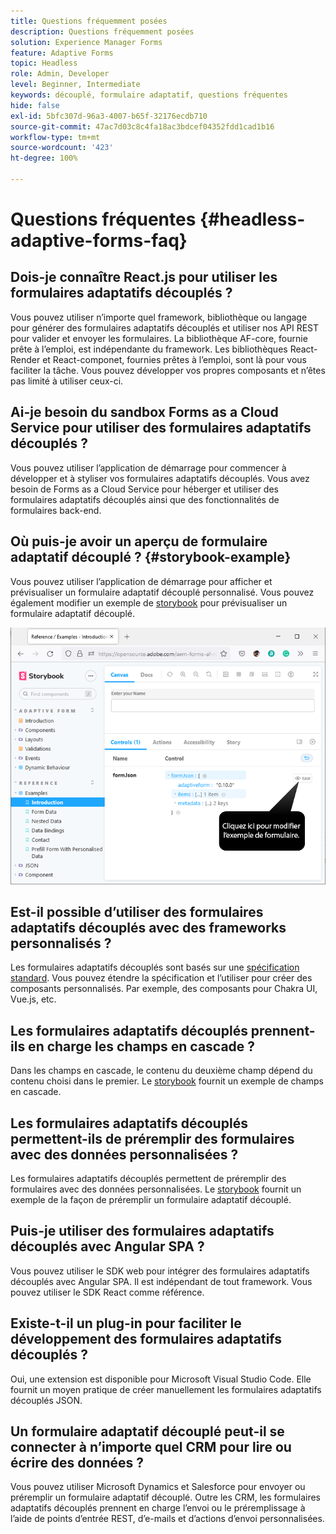 ```yaml
---
title: Questions fréquemment posées
description: Questions fréquemment posées
solution: Experience Manager Forms
feature: Adaptive Forms
topic: Headless
role: Admin, Developer
level: Beginner, Intermediate
keywords: découplé, formulaire adaptatif, questions fréquentes
hide: false
exl-id: 5bfc307d-96a3-4007-b65f-32176ecdb710
source-git-commit: 47ac7d03c8c4fa18ac3bdcef04352fdd1cad1b16
workflow-type: tm+mt
source-wordcount: '423'
ht-degree: 100%

---
```


# Questions fréquentes {#headless-adaptive-forms-faq}

## Dois-je connaître React.js pour utiliser les formulaires adaptatifs découplés ?

Vous pouvez utiliser n’importe quel framework, bibliothèque ou langage pour générer des formulaires adaptatifs découplés et utiliser nos API REST pour valider et envoyer les formulaires. La bibliothèque AF-core, fournie prête à l’emploi, est indépendante du framework. Les bibliothèques React-Render et React-componet, fournies prêtes à l’emploi, sont là pour vous faciliter la tâche. Vous pouvez développer vos propres composants et n’êtes pas limité à utiliser ceux-ci.

<!-- 
## Did Adobe release a new AEM Archetype for Headless adaptive forms?

You can use Archetype 37 with flag `includeFormsheadless` or later flag to create an AEM project with Headless adaptive forms functionality. 

-->

## Ai-je besoin du sandbox Forms as a Cloud Service pour utiliser des formulaires adaptatifs découplés ?

Vous pouvez utiliser l’application de démarrage pour commencer à développer et à styliser vos formulaires adaptatifs découplés. Vous avez besoin de Forms as a Cloud Service pour héberger et utiliser des formulaires adaptatifs découplés ainsi que des fonctionnalités de formulaires back-end.

<!-- ## Do I need an archetype project to develop Headless adaptive forms?

You can use the starter app to start developing and styling your Headless adaptive forms. Later on, you can use the 
archetype project to deploy the finished Headless adaptive forms and corresponding custom code, created using starter app, to Forms as a Cloud Service environment. The Forms as a Cloud Service environment helps you test and productionize the forms. -->

## Où puis-je avoir un aperçu de formulaire adaptatif découplé ? {#storybook-example}

Vous pouvez utiliser l’application de démarrage pour afficher et prévisualiser un formulaire adaptatif découplé personnalisé. Vous pouvez également modifier un exemple de [storybook](https://opensource.adobe.com/aem-forms-af-runtime/storybook/?path=/story/reference-examples--introduction) pour prévisualiser un formulaire adaptatif découplé.

![](/help/assets/storybook-example.png)

## Est-il possible d’utiliser des formulaires adaptatifs découplés avec des frameworks personnalisés ?

Les formulaires adaptatifs découplés sont basés sur une [spécification standard](/help/assets/Headless-Adaptive-Form-Specification.pdf). Vous pouvez étendre la spécification et l’utiliser pour créer des composants personnalisés. Par exemple, des composants pour Chakra UI, Vue.js, etc.

## Les formulaires adaptatifs découplés prennent-ils en charge les champs en cascade ?

Dans les champs en cascade, le contenu du deuxième champ dépend du contenu choisi dans le premier. Le [storybook](https://opensource.adobe.com/aem-forms-af-runtime/storybook/?path=/story/adaptive-form-dynamic-behaviour--options&amp;args=formJson.items[0].fieldType:drop-down;formJson.items[0].minimum:!undefined;formJson.items[0].maximum:!undefined;formJson.items[0].label.value:Choose+number+of+options;formJson.items[0].enum[0]:1;formJson.items[0].enum[1]:2;formJson.items[0].enum[2]:3;formJson.items[1].fieldType:drop-down) fournit un exemple de champs en cascade.

## Les formulaires adaptatifs découplés permettent-ils de préremplir des formulaires avec des données personnalisées ?

Les formulaires adaptatifs découplés permettent de préremplir des formulaires avec des données personnalisées. Le [storybook](https://opensource.adobe.com/aem-forms-af-runtime/storybook/?path=/story/reference-examples--prefill-form-with-personalised-data) fournit un exemple de la façon de préremplir un formulaire adaptatif découplé.

<!-- >
## Can I use existing Adaptive Forms editor to create a Headless adaptive form?

At this moment, you use the Adaptive Form Editor to specify the JSON structure and set submit action for the forms. Support for drag-and-drop components, applying rules using editor, and more editor-related options would be available later in the beta phase. Keep a watch on release notes.  -->

## Puis-je utiliser des formulaires adaptatifs découplés avec Angular SPA ?

Vous pouvez utiliser le SDK web pour intégrer des formulaires adaptatifs découplés avec Angular SPA. Il est indépendant de tout framework. Vous pouvez utiliser le SDK React comme référence.

<!-- ## Should the `-r prerelease` switch be used every time to start the AEM SDK instance or only for the first time?

During the limited release program, use the `-r prerelease` switch every time you start the AEM SDK instance. 

## What is AEM Forms add-on (.far file) and how to install it?

Adobe Experience Manager Forms as a Cloud Service feature archive provides tools to create Headless adaptive forms on the local development environment. To install the feature archive, see [Setup development environment](setup-development-environment.md).

<!-- 
## Where do one get the license.properties file from?

You do not require a license.properties file to run AEM Cloud Service SDK. 

-->

## Existe-t-il un plug-in pour faciliter le développement des formulaires adaptatifs découplés ?

Oui, une extension est disponible pour Microsoft Visual Studio Code. Elle fournit un moyen pratique de créer manuellement les formulaires adaptatifs découplés JSON. 

## Un formulaire adaptatif découplé peut-il se connecter à n’importe quel CRM pour lire ou écrire des données ?

Vous pouvez utiliser Microsoft Dynamics et Salesforce pour envoyer ou préremplir un formulaire adaptatif découplé. Outre les CRM, les formulaires adaptatifs découplés prennent en charge l’envoi ou le préremplissage à l’aide de points d’entrée REST, d’e-mails et d’actions d’envoi personnalisées.
